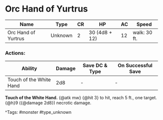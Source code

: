 # Orc Hand of Yurtrus

| Name | Type | CR | HP | AC | Speed |
|------|------|----|----|----|-------|
| Orc Hand of Yurtrus | Unknown | 2 | 30 (4d8 + 12) | 12 | walk: 30 ft. |

### Actions:

| Ability | Damage | Save DC & Type | On Successful Save |
|---------|--------|----------------|--------------------|
| Touch of the White Hand | 2d8 | - | - |


**Touch of the White Hand.** {@atk mw} {@hit 3} to hit, reach 5 ft., one target. {@h}9 ({@damage 2d8}) necrotic damage.

^Tags: #monster #type_unknown